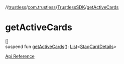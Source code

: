 //[trustless](../../../index.md)/[com.trustless](../index.md)/[TrustlessSDK](index.md)/[getActiveCards](get-active-cards.md)

# getActiveCards

[]\
suspend fun [getActiveCards](get-active-cards.md)(): [List](https://kotlinlang.org/api/latest/jvm/stdlib/kotlin.collections/-list/index.html)&lt;[StaqCardDetails](../../com.trustless.requests.cards/-staq-card-details/index.md)&gt;

[Api Reference](https://developer.finto.io/docs/apis/cards#/Cards/List%20all%20cards)
